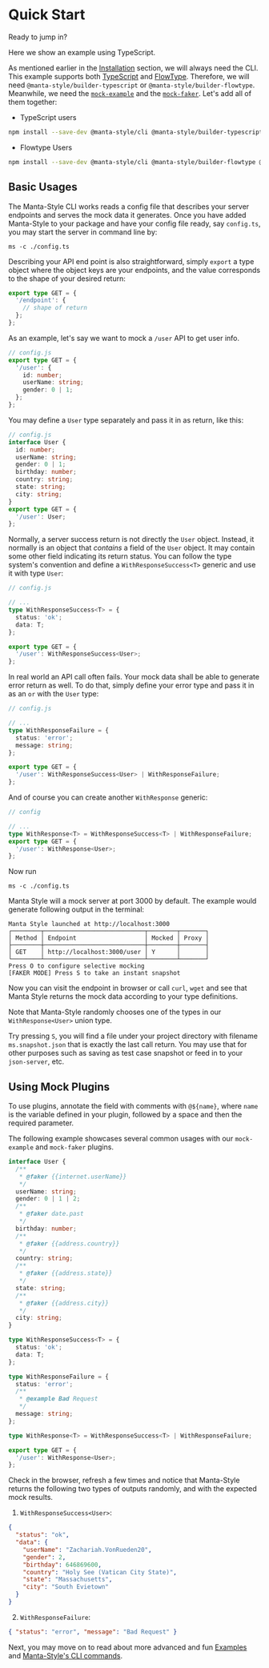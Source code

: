# Quick Start

Ready to jump in?

Here we show an example using TypeScript.

As mentioned earlier in the [Installation](./Installation.md) section, we will always need the CLI.
This example supports both [TypeScript](http://www.typescriptlang.org/) and [FlowType](http://flowtype.org). Therefore, we will need `@manta-style/builder-typescript` or `@manta-style/builder-flowtype`.
Meanwhile, we need the [`mock-example`](./Plugins.md#mock-example) and the [`mock-faker`](./Plugins.md#mock-faker). Let's add all of them together:

- TypeScript users

```sh
npm install --save-dev @manta-style/cli @manta-style/builder-typescript @manta-style/mock-faker
```

- Flowtype Users

```sh
npm install --save-dev @manta-style/cli @manta-style/builder-flowtype @manta-style/mock-faker
```

## Basic Usages

The Manta-Style CLI works reads a config file that describes your server endpoints and serves the mock data it generates. Once you have added Manta-Style to your package and have your config file ready, say `config.ts`, you may start the server in command line by:

```
ms -c ./config.ts
```

Describing your API end point is also straightforward, simply `export` a type object where the object keys are your endpoints, and the value corresponds to the shape of your desired return:

```typescript
export type GET = {
  '/endpoint': {
    // shape of return
  };
};
```

As an example, let's say we want to mock a `/user` API to get user info.

<!-- _The following config works on both TypeScript and Flow._ -->

```ts
// config.js
export type GET = {
  '/user': {
    id: number;
    userName: string;
    gender: 0 | 1;
  };
};
```

You may define a `User` type separately and pass it in as return, like this:

```ts
// config.js
interface User {
  id: number;
  userName: string;
  gender: 0 | 1;
  birthday: number;
  country: string;
  state: string;
  city: string;
}
export type GET = {
  '/user': User;
};
```

Normally, a server success return is not directly the `User` object. Instead, it normally is an object that _contains_ a field of the `User` object. It may contain some other field indicating its return status. You can follow the type system's convention and define a `WithResponseSuccess<T>` generic and use it with type `User`:

```ts
// config.js

// ...
type WithResponseSuccess<T> = {
  status: 'ok';
  data: T;
};

export type GET = {
  '/user': WithResponseSuccess<User>;
};
```

In real world an API call often fails. Your mock data shall be able to generate error return as well. To do that, simply define your error type and pass it in as an `or` with the `User` type:

```ts
// config.js

// ...
type WithResponseFailure = {
  status: 'error';
  message: string;
};

export type GET = {
  '/user': WithResponseSuccess<User> | WithResponseFailure;
};
```

And of course you can create another `WithResponse` generic:

```ts
// config

// ...
type WithResponse<T> = WithResponseSuccess<T> | WithResponseFailure;
export type GET = {
  '/user': WithResponse<User>;
};
```

Now run

```
ms -c ./config.ts
```

Manta Style will a mock server at port 3000 by default. The example would generate following output in the terminal:

```
Manta Style launched at http://localhost:3000
┌────────┬────────────────────────────┬────────┬───────┐
│ Method │ Endpoint                   │ Mocked │ Proxy │
├────────┼────────────────────────────┼────────┼───────┤
│ GET    │ http://localhost:3000/user │ Y      │       │
└────────┴────────────────────────────┴────────┴───────┘
Press O to configure selective mocking
[FAKER MODE] Press S to take an instant snapshot
```

Now you can visit the endpoint in browser or call `curl`, `wget` and see that Manta Style returns the mock data according to your type definitions.

Note that Manta-Style randomly chooses one of the types in our `WithResponse<User>` union type.

Try pressing `S`, you will find a file under your project directory with filename `ms.snapshot.json` that is exactly the last call return.
You may use that for other purposes such as saving as test case snapshot or feed in to your `json-server`, etc.

<!-- TODO add this section and put a link here -->

## Using Mock Plugins

To use plugins, annotate the field with comments with `@${name}`, where `name` is the variable defined in your plugin, followed by a space and then the required parameter.

The following example showcases several common usages with our `mock-example` and `mock-faker` plugins.

```ts
interface User {
  /**
   * @faker {{internet.userName}}
   */
  userName: string;
  gender: 0 | 1 | 2;
  /**
   * @faker date.past
   */
  birthday: number;
  /**
   * @faker {{address.country}}
   */
  country: string;
  /**
   * @faker {{address.state}}
   */
  state: string;
  /**
   * @faker {{address.city}}
   */
  city: string;
}

type WithResponseSuccess<T> = {
  status: 'ok';
  data: T;
};

type WithResponseFailure = {
  status: 'error';
  /**
   * @example Bad Request
   */
  message: string;
};

type WithResponse<T> = WithResponseSuccess<T> | WithResponseFailure;

export type GET = {
  '/user': WithResponse<User>;
};
```

Check in the browser, refresh a few times and notice that Manta-Style returns the following two types of outputs randomly, and with the expected mock results.

1. `WithResponseSuccess<User>`:

```json
{
  "status": "ok",
  "data": {
    "userName": "Zachariah.VonRueden20",
    "gender": 2,
    "birthday": 646869600,
    "country": "Holy See (Vatican City State)",
    "state": "Massachusetts",
    "city": "South Evietown"
  }
}
```

2. `WithResponseFailure`:

```json
{ "status": "error", "message": "Bad Request" }
```

Next, you may move on to read about more advanced and fun [Examples](./Examples.md) and [Manta-Style's CLI commands](./Usage.md).
